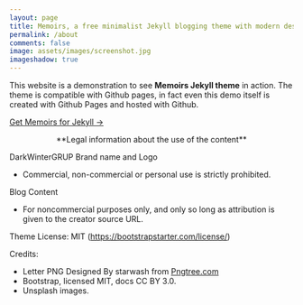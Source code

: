 ```yaml
---
layout: page
title: Memoirs, a free minimalist Jekyll blogging theme with modern design 
permalink: /about
comments: false
image: assets/images/screenshot.jpg
imageshadow: true
---
```


This website is a demonstration to see **Memoirs Jekyll theme** in action. The theme is compatible with Github pages, in fact even this demo itself is created with Github Pages and hosted with Github. 

<a target="_blank" href="https://bootstrapstarter.com/bootstrap-templates/jekyll-theme-memoirs/" class="btn btn-dark"> Get Memoirs for Jekyll &rarr;</a>


<center>**Legal information about the use of the content**</center>

DarkWinterGRUP Brand name and Logo
- Commercial, non-commercial or personal use is strictly prohibited.

Blog Content
- For noncommercial purposes only, and only so long as attribution is given to the creator source URL.

Theme License: MIT (https://bootstrapstarter.com/license/)

Credits: 
- Letter PNG Designed By starwash from <a href="https://pngtree.com/">Pngtree.com</a>
- Bootstrap, licensed MIT, docs CC BY 3.0.
- Unsplash images.

